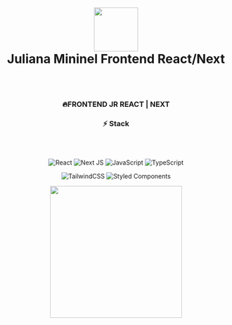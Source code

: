 


<h1 align="center">
  <img src="https://newscrewdriver.com/wp-content/uploads/2018/10/poptartcat320240.gif" height="100px">
  <br>
  Juliana Mininel Frontend React/Next
</h1>



 
<div align="center">


<br><br>
<div>
<h3> 🔥FRONTEND JR REACT | NEXT  </h3>
 <h3> ⚡ Stack</h3>

</div>

<br><br>


![React](https://img.shields.io/badge/react-%2320232a.svg?style=for-the-badge&logo=react&logoColor=%2361DAFB)
![Next JS](https://img.shields.io/badge/Next-black?style=for-the-badge&logo=next.js&logoColor=white)
![JavaScript](https://img.shields.io/badge/javascript-%23323330.svg?style=for-the-badge&logo=javascript&logoColor=%23F7DF1E)
![TypeScript](https://img.shields.io/badge/typescript-%23007ACC.svg?style=for-the-badge&logo=typescript&logoColor=white)
 
![TailwindCSS](https://img.shields.io/badge/tailwindcss-%2338B2AC.svg?style=for-the-badge&logo=tailwind-css&logoColor=white)
![Styled Components](https://img.shields.io/badge/styled--components-DB7093?style=for-the-badge&logo=styled-components&logoColor=white)

<img src="https://github.com/jmininel/jmininel/assets/57683000/31cdf4da-0bf1-4522-afab-084826091dec" width="300px">

</div>


